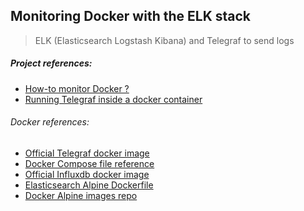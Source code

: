 ## Monitoring Docker with the ELK stack
> ELK (Elasticsearch Logstash Kibana) and Telegraf to send logs


##### Project references:
- [How-to monitor Docker ?][1]
- [Running Telegraf inside a docker container][5]

###### Docker references:
- [Official Telegraf docker image][2]
- [Docker Compose file reference][3]
- [Official Influxdb docker image][4]
- [Elasticsearch Alpine Dockerfile][6]
- [Docker Alpine images repo][7]

[1]: https://opsnotice.xyz/how-to-monitor-docker-hosts/
[2]: https://hub.docker.com/_/telegraf/
[3]: https://docs.docker.com/compose/compose-file/
[4]: https://hub.docker.com/_/influxdb/
[5]: https://www.jacobtomlinson.co.uk/monitoring/2016/06/23/running-telegraf-inside-a-container/
[6]: https://github.com/gitphill/elastic/blob/master/latest/Dockerfile
[7]: https://github.com/kost/docker-alpine
